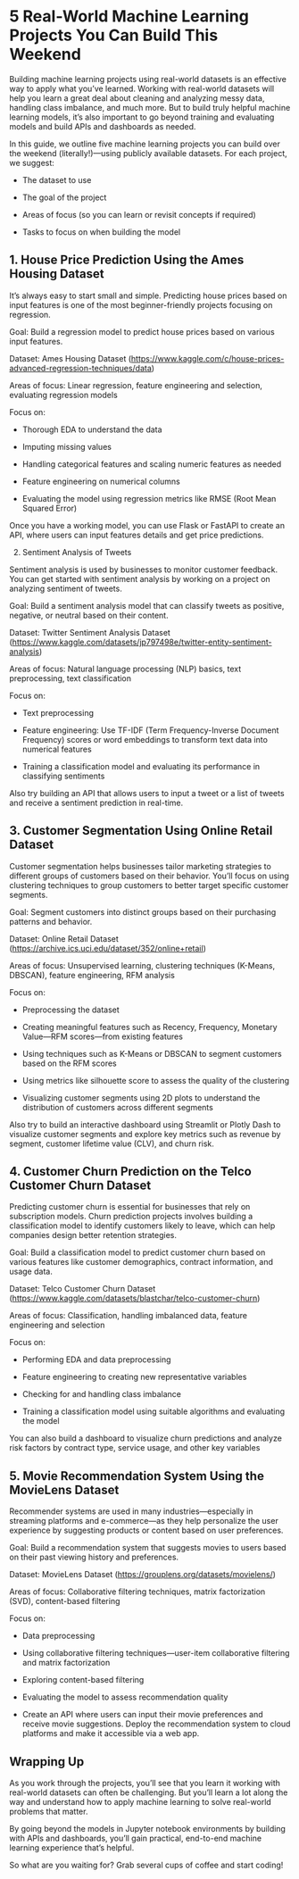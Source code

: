 # 5 Real-World Machine Learning Projects You Can Build This Weekend

Building machine learning projects using real-world datasets is an effective way to apply what you’ve learned. Working with real-world datasets will help you learn a great deal about cleaning and analyzing messy data, handling class imbalance, and much more. But to build truly helpful machine learning models, it’s also important to go beyond training and evaluating models and build APIs and dashboards as needed.

In this guide, we outline five machine learning projects you can build over the weekend (literally!)—using publicly available datasets. For each project, we suggest:

* The dataset to use

* The goal of the project

* Areas of focus (so you can learn or revisit concepts if required)

* Tasks to focus on when building the model

## 1. House Price Prediction Using the Ames Housing Dataset

It’s always easy to start small and simple. Predicting house prices based on input features is one of the most beginner-friendly projects focusing on regression.

Goal: Build a regression model to predict house prices based on various input features.

Dataset: Ames Housing Dataset (https://www.kaggle.com/c/house-prices-advanced-regression-techniques/data)

Areas of focus: Linear regression, feature engineering and selection, evaluating regression models

Focus on:

* Thorough EDA to understand the data

* Imputing missing values

* Handling categorical features and scaling numeric features as needed

* Feature engineering on numerical columns

* Evaluating the model using regression metrics like RMSE (Root Mean Squared Error)

Once you have a working model, you can use Flask or FastAPI to create an API, where users can input features details and get price predictions.

2. Sentiment Analysis of Tweets

Sentiment analysis is used by businesses to monitor customer feedback. You can get started with sentiment analysis by working on a project on analyzing sentiment of tweets.

Goal: Build a sentiment analysis model that can classify tweets as positive, negative, or neutral based on their content.

Dataset: Twitter Sentiment Analysis Dataset (https://www.kaggle.com/datasets/jp797498e/twitter-entity-sentiment-analysis)

Areas of focus: Natural language processing (NLP) basics, text preprocessing, text classification

Focus on:

* Text preprocessing

* Feature engineering: Use TF-IDF (Term Frequency-Inverse Document Frequency) scores or word embeddings to transform text data into numerical features

* Training a classification model and evaluating its performance in classifying sentiments

Also try building an API that allows users to input a tweet or a list of tweets and receive a sentiment prediction in real-time.

## 3. Customer Segmentation Using Online Retail Dataset

Customer segmentation helps businesses tailor marketing strategies to different groups of customers based on their behavior. You’ll focus on using clustering techniques to group customers to better target specific customer segments.

Goal: Segment customers into distinct groups based on their purchasing patterns and behavior.

Dataset: Online Retail Dataset (https://archive.ics.uci.edu/dataset/352/online+retail)

Areas of focus: Unsupervised learning, clustering techniques (K-Means, DBSCAN), feature engineering, RFM analysis

Focus on:

* Preprocessing the dataset

* Creating meaningful features such as Recency, Frequency, Monetary Value—RFM scores—from existing features

* Using techniques such as K-Means or DBSCAN to segment customers based on the RFM scores

* Using metrics like silhouette score to assess the quality of the clustering

* Visualizing customer segments using 2D plots to understand the distribution of customers across different segments

Also try to build an interactive dashboard using Streamlit or Plotly Dash to visualize customer segments and explore key metrics such as revenue by segment, customer lifetime value (CLV), and churn risk.

## 4. Customer Churn Prediction on the Telco Customer Churn Dataset

Predicting customer churn is essential for businesses that rely on subscription models. Churn prediction projects involves building a classification model to identify customers likely to leave, which can help companies design better retention strategies.

Goal: Build a classification model to predict customer churn based on various features like customer demographics, contract information, and usage data.

Dataset: Telco Customer Churn Dataset (https://www.kaggle.com/datasets/blastchar/telco-customer-churn)

Areas of focus: Classification, handling imbalanced data, feature engineering and selection

Focus on:

* Performing EDA and data preprocessing

* Feature engineering to creating new representative variables

* Checking for and handling class imbalance

* Training a classification model using suitable algorithms and evaluating the model

You can also build a dashboard to visualize churn predictions and analyze risk factors by contract type, service usage, and other key variables

## 5. Movie Recommendation System Using the MovieLens Dataset

Recommender systems are used in many industries—especially in streaming platforms and e-commerce—as they help personalize the user experience by suggesting products or content based on user preferences.

Goal: Build a recommendation system that suggests movies to users based on their past viewing history and preferences.

Dataset: MovieLens Dataset (https://grouplens.org/datasets/movielens/)

Areas of focus: Collaborative filtering techniques, matrix factorization (SVD), content-based filtering

Focus on:

* Data preprocessing

* Using collaborative filtering techniques—user-item collaborative filtering and matrix factorization

* Exploring content-based filtering

* Evaluating the model to assess recommendation quality

* Create an API where users can input their movie preferences and receive movie suggestions. Deploy the recommendation system to cloud platforms and make it accessible via a web app.

## Wrapping Up

As you work through the projects, you’ll see that you learn it working with real-world datasets can often be challenging. But you’ll learn a lot along the way and understand how to apply machine learning to solve real-world problems that matter.

By going beyond the models in Jupyter notebook environments by building with APIs and dashboards, you’ll gain practical, end-to-end machine learning experience that’s helpful.

So what are you waiting for? Grab several cups of coffee and start coding!

